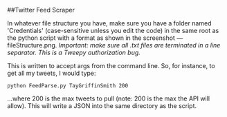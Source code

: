 ##Twitter Feed Scraper

In whatever file structure you have, make sure you have a folder named 'Credentials' (case-sensitive unless you edit the code) in the same root as the python script with a format as shown in the screenshot — fileStructure.png. *Important: make sure all .txt files are terminated in a line separator. This is a Tweepy authorization bug.*

This is written to accept args from the command line. So, for instance, to get all my tweets, I would type:

```
python FeedParse.py TayGriffinSmith 200
```

...where 200 is the max tweets to pull (note: 200 is the max the API will allow). This will write a JSON into the same directory as the script.